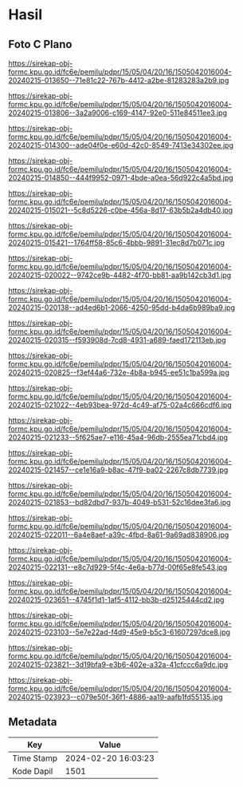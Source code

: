 # Hasil

## Foto C Plano

https://sirekap-obj-formc.kpu.go.id/fc6e/pemilu/pdpr/15/05/04/20/16/1505042016004-20240215-013650--71e81c22-767b-4412-a2be-81283283a2b9.jpg

https://sirekap-obj-formc.kpu.go.id/fc6e/pemilu/pdpr/15/05/04/20/16/1505042016004-20240215-013806--3a2a9006-c169-4147-92e0-511e84511ee3.jpg

https://sirekap-obj-formc.kpu.go.id/fc6e/pemilu/pdpr/15/05/04/20/16/1505042016004-20240215-014300--ade04f0e-e60d-42c0-8549-7413e34302ee.jpg

https://sirekap-obj-formc.kpu.go.id/fc6e/pemilu/pdpr/15/05/04/20/16/1505042016004-20240215-014850--444f9952-0971-4bde-a0ea-56d922c4a5bd.jpg

https://sirekap-obj-formc.kpu.go.id/fc6e/pemilu/pdpr/15/05/04/20/16/1505042016004-20240215-015021--5c8d5226-c0be-456a-8d17-63b5b2a4db40.jpg

https://sirekap-obj-formc.kpu.go.id/fc6e/pemilu/pdpr/15/05/04/20/16/1505042016004-20240215-015421--1764ff58-85c6-4bbb-9891-31ec8d7b071c.jpg

https://sirekap-obj-formc.kpu.go.id/fc6e/pemilu/pdpr/15/05/04/20/16/1505042016004-20240215-020022--9742ce9b-4482-4f70-bb81-aa9b142cb3d1.jpg

https://sirekap-obj-formc.kpu.go.id/fc6e/pemilu/pdpr/15/05/04/20/16/1505042016004-20240215-020138--ad4ed6b1-2066-4250-95dd-b4da6b989ba9.jpg

https://sirekap-obj-formc.kpu.go.id/fc6e/pemilu/pdpr/15/05/04/20/16/1505042016004-20240215-020315--f593908d-7cd8-4931-a689-faed172113eb.jpg

https://sirekap-obj-formc.kpu.go.id/fc6e/pemilu/pdpr/15/05/04/20/16/1505042016004-20240215-020825--f3ef44a6-732e-4b8a-b945-ee51c1ba599a.jpg

https://sirekap-obj-formc.kpu.go.id/fc6e/pemilu/pdpr/15/05/04/20/16/1505042016004-20240215-021022--4eb93bea-972d-4c49-af75-02a4c666cdf6.jpg

https://sirekap-obj-formc.kpu.go.id/fc6e/pemilu/pdpr/15/05/04/20/16/1505042016004-20240215-021233--5f625ae7-e116-45a4-96db-2555ea71cbd4.jpg

https://sirekap-obj-formc.kpu.go.id/fc6e/pemilu/pdpr/15/05/04/20/16/1505042016004-20240215-021457--ce1e16a9-b8ac-47f9-ba02-2267c8db7739.jpg

https://sirekap-obj-formc.kpu.go.id/fc6e/pemilu/pdpr/15/05/04/20/16/1505042016004-20240215-021853--bd82dbd7-937b-4049-b531-52c16dee3fa6.jpg

https://sirekap-obj-formc.kpu.go.id/fc6e/pemilu/pdpr/15/05/04/20/16/1505042016004-20240215-022011--6a4e8aef-a39c-4fbd-8a61-9a69ad838906.jpg

https://sirekap-obj-formc.kpu.go.id/fc6e/pemilu/pdpr/15/05/04/20/16/1505042016004-20240215-022131--e8c7d929-5f4c-4e6a-b77d-00f65e8fe543.jpg

https://sirekap-obj-formc.kpu.go.id/fc6e/pemilu/pdpr/15/05/04/20/16/1505042016004-20240215-023651--4745f1d1-1af5-4112-bb3b-d25125444cd2.jpg

https://sirekap-obj-formc.kpu.go.id/fc6e/pemilu/pdpr/15/05/04/20/16/1505042016004-20240215-023103--5e7e22ad-f4d9-45e9-b5c3-61607297dce8.jpg

https://sirekap-obj-formc.kpu.go.id/fc6e/pemilu/pdpr/15/05/04/20/16/1505042016004-20240215-023821--3d19bfa9-e3b6-402e-a32a-41cfccc6a9dc.jpg

https://sirekap-obj-formc.kpu.go.id/fc6e/pemilu/pdpr/15/05/04/20/16/1505042016004-20240215-023923--c079e50f-36f1-4886-aa19-aafb1fd55135.jpg


## Metadata

| Key        | Value               |
| ---------- | ------------------- |
| Time Stamp | 2024-02-20 16:03:23 |
| Kode Dapil | 1501                |




